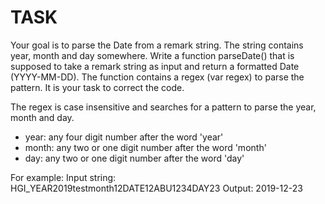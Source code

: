 # TASK

Your goal is to parse the Date from a remark string. The string contains year, month and day somewhere. Write a function parseDate() that is supposed to take a remark string as input and return a formatted Date (YYYY-MM-DD). The function contains a regex (var regex) to
parse the pattern. It is your task to correct the code.


The regex is case insensitive and searches for a pattern to parse the year, month and day.
- year: any four digit number after the word 'year'
- month: any two or one digit number after the word 'month'
- day: any two or one digit number after the word 'day'


For example:
Input string:
HGI_YEAR2019testmonth12DATE12ABU1234DAY23
Output: 2019-12-23